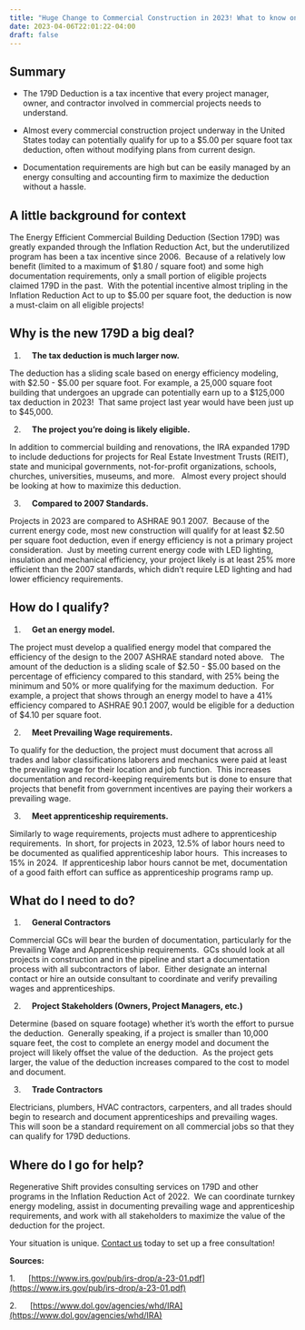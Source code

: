 ```yaml
---
title: "Huge Change to Commercial Construction in 2023! What to know on IRA Section 179D"
date: 2023-04-06T22:01:22-04:00
draft: false
---
```


## Summary

- The 179D Deduction is a tax incentive that every project manager, owner, and contractor involved in commercial projects needs to understand. 

- Almost every commercial construction project underway in the United States today can potentially qualify for up to a $5.00 per square foot tax deduction, often without modifying plans from current design. 

- Documentation requirements are high but can be easily managed by an energy consulting and accounting firm to maximize the deduction without a hassle.

## A little background for context

The Energy Efficient Commercial Building Deduction (Section 179D) was greatly expanded through the Inflation Reduction Act, but the underutilized program has been a tax incentive since 2006.  Because of a relatively low benefit (limited to a maximum of $1.80 / square foot) and some high documentation requirements, only a small portion of eligible projects claimed 179D in the past.  With the potential incentive almost tripling in the Inflation Reduction Act to up to $5.00 per square foot, the deduction is now a must-claim on all eligible projects!

## Why is the new 179D a big deal?

1.     **The tax deduction is much larger now.**

The deduction has a sliding scale based on energy efficiency modeling, with $2.50 - $5.00 per square foot. For example, a 25,000 square foot building that undergoes an upgrade can potentially earn up to a $125,000 tax deduction in 2023!  That same project last year would have been just up to $45,000.

2.     **The project you’re doing is likely eligible.**

In addition to commercial building and renovations, the IRA expanded 179D to include deductions for projects for Real Estate Investment Trusts (REIT), state and municipal governments, not-for-profit organizations, schools, churches, universities, museums, and more.   Almost every project should be looking at how to maximize this deduction. 

3.     **Compared to 2007 Standards.**

Projects in 2023 are compared to ASHRAE 90.1 2007.  Because of the current energy code, most new construction will qualify for at least $2.50 per square foot deduction, even if energy efficiency is not a primary project consideration.  Just by meeting current energy code with LED lighting, insulation and mechanical efficiency, your project likely is at least 25% more efficient than the 2007 standards, which didn’t require LED lighting and had lower efficiency requirements.   

## How do I qualify?

1.     **Get an energy model.**

The project must develop a qualified energy model that compared the efficiency of the design to the 2007 ASHRAE standard noted above.   The amount of the deduction is a sliding scale of $2.50 - $5.00 based on the percentage of efficiency compared to this standard, with 25% being the minimum and 50% or more qualifying for the maximum deduction.  For example, a project that shows through an energy model to have a 41% efficiency compared to ASHRAE 90.1 2007, would be eligible for a deduction of $4.10 per square foot.

2.     **Meet Prevailing Wage requirements.**

To qualify for the deduction, the project must document that across all trades and labor classifications laborers and mechanics were paid at least the prevailing wage for their location and job function.  This increases documentation and record-keeping requirements but is done to ensure that projects that benefit from government incentives are paying their workers a prevailing wage.

3.     **Meet apprenticeship requirements.**

Similarly to wage requirements, projects must adhere to apprenticeship requirements.  In short, for projects in 2023, 12.5% of labor hours need to be documented as qualified apprenticeship labor hours.  This increases to 15% in 2024.  If apprenticeship labor hours cannot be met, documentation of a good faith effort can suffice as apprenticeship programs ramp up. 

## What do I need to do?

1.     **General Contractors**

Commercial GCs will bear the burden of documentation, particularly for the Prevailing Wage and Apprenticeship requirements.  GCs should look at all projects in construction and in the pipeline and start a documentation process with all subcontractors of labor.  Either designate an internal contact or hire an outside consultant to coordinate and verify prevailing wages and apprenticeships.

2.     **Project Stakeholders (Owners, Project Managers, etc.)**

Determine (based on square footage) whether it’s worth the effort to pursue the deduction.  Generally speaking, if a project is smaller than 10,000 square feet, the cost to complete an energy model and document the project will likely offset the value of the deduction.  As the project gets larger, the value of the deduction increases compared to the cost to model and document. 

3.     **Trade Contractors**

Electricians, plumbers, HVAC contractors, carpenters, and all trades should begin to research and document apprenticeships and prevailing wages.  This will soon be a standard requirement on all commercial jobs so that they can qualify for 179D deductions.

## Where do I go for help?

Regenerative Shift provides consulting services on 179D and other programs in the Inflation Reduction Act of 2022.  We can coordinate turnkey energy modeling, assist in documenting prevailing wage and apprenticeship requirements, and work with all stakeholders to maximize the value of the deduction for the project.

Your situation is unique. [Contact us](/contact/) today to set up a free consultation!

**Sources:**

1.      [https://www.irs.gov/pub/irs-drop/a-23-01.pdf](https://www.irs.gov/pub/irs-drop/a-23-01.pdf)

2.      [https://www.dol.gov/agencies/whd/IRA](https://www.dol.gov/agencies/whd/IRA)